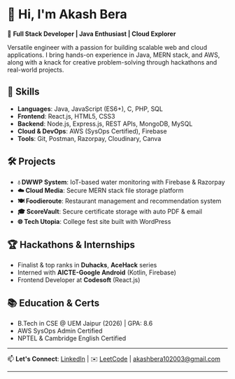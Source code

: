 # 👋 Hi, I'm Akash Bera

🎯 **Full Stack Developer | Java Enthusiast | Cloud Explorer**

Versatile engineer with a passion for building scalable web and cloud applications. I bring hands-on experience in Java, MERN stack, and AWS, along with a knack for creative problem-solving through hackathons and real-world projects.

## 🚀 Skills

* **Languages**: Java, JavaScript (ES6+), C, PHP, SQL
* **Frontend**: React.js, HTML5, CSS3
* **Backend**: Node.js, Express.js, REST APIs, MongoDB, MySQL
* **Cloud & DevOps**: AWS (SysOps Certified), Firebase
* **Tools**: Git, Postman, Razorpay, Cloudinary, Canva

## 🛠️ Projects

* **💧 DWWP System**: IoT-based water monitoring with Firebase & Razorpay
* **☁️ Cloud Media**: Secure MERN stack file storage platform
* **🍽️ Foodieroute**: Restaurant management and recommendation system
* **🎓 ScoreVault**: Secure certificate storage with auto PDF & email
* **🌐 Tech Utopia**: College fest site built with WordPress

## 🏆 Hackathons & Internships

* Finalist & top ranks in **Duhacks**, **AceHack** series
* Interned with **AICTE-Google Android** (Kotlin, Firebase)
* Frontend Developer at **Codesoft** (React.js)

## 📚 Education & Certs

* B.Tech in CSE @ UEM Jaipur (2026) | GPA: 8.6
* AWS SysOps Admin Certified
* NPTEL & Cambridge English Certified

---

📫 **Let's Connect**:
[LinkedIn](https://www.linkedin.com/in/akashbera102003) | ✉️ [LeetCode](https://leetcode.com/u/AKASH_BERA/)  | [akashbera102003@gmail.com](mailto:akashbera102003@gmail.com) 

---
